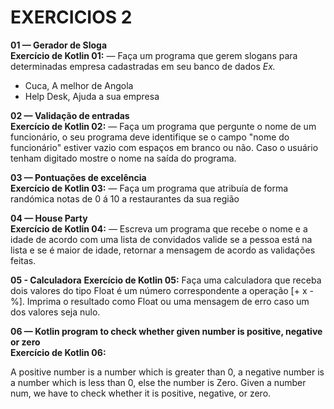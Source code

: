 # EXERCICIOS 2 #


**01 — Gerador de Sloga**</br>
**Exercício de Kotlin 01:** — Faça um programa que gerem slogans para determinadas empresa cadastradas em seu banco de dados
*Ex.*


- Cuca, A melhor de Angola
- Help Desk, Ajuda a sua empresa


**02 — Validação de entradas**</br>
**Exercício de Kotlin 02:** — Faça um programa que pergunte o nome de um funcionário, o seu programa deve identifique se
o campo "nome do funcionário" estiver vazio com espaços em branco ou não. Caso o usuário tenham digitado mostre o 
nome na saída do programa.


**03 — Pontuações de excelência**</br>
**Exercício de Kotlin 03:** — Faça um programa que atribuía de forma randómica notas de 0 á 10 a restaurantes da sua 
região


**04 — House Party**</br>
**Exercício de Kotlin 04:** — Escreva um programa que recebe o nome e a idade de acordo com uma lista de convidados
valide se a pessoa está na lista e se é maior de idade, retornar a mensagem de acordo as validações feitas.


**05 - Calculadora**
**Exercício de Kotlin 05:** Faça uma calculadora que receba dois valores do tipo Float é um número correspondente a operação [+  x  -  %].
Imprima o resultado como Float ou uma mensagem de erro caso um dos valores seja nulo.


**06 — Kotlin program to check whether given number is positive, negative or zero**</br>
**Exercício de Kotlin 06:**

A positive number is a number which is greater than 0, a negative number is a number which is less than 0, else the number is Zero. 
Given a number num, we have to check whether it is positive, negative, or zero.
